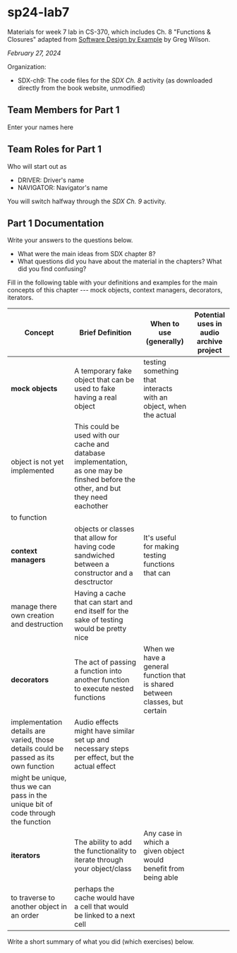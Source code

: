 # sp24-lab7
Materials for week 7 lab in CS-370, which includes Ch. 8 "Functions & Closures" adapted from [Software Design by Example](https://third-bit.com/sdxpy/) by Greg Wilson.

_February 27, 2024_

Organization:
* SDX-ch9: The code files for the _SDX Ch. 8_ activity (as downloaded directly from the book website, unmodified) 

## Team Members for Part 1
Enter your names here

## Team Roles for Part 1
Who will start out as
* DRIVER: Driver's name
* NAVIGATOR: Navigator's name

You will switch halfway through the _SDX Ch. 9_ activity.

## Part 1 Documentation

Write your answers to the questions below.

* What were the main ideas from SDX chapter 8?
* What questions did you have about the material in the chapters? What did you find confusing?

Fill in the following table with your definitions and examples for the main concepts of this chapter --- mock objects, context managers, decorators, iterators.

| Concept | Brief Definition | When to use (generally) | Potential uses in audio archive project |
| --- | --- | --- | --- |
| **mock objects** | A temporary fake object that can be used to fake having a real object | testing something that interacts with an object, when the actual
object is not yet implemented | This could be used with our cache and database implementation, as one may be finshed before the other, and but they need eachother
to function |
| **context managers** | objects or classes that allow for having code sandwiched between a constructor and a desctructor| It's useful for making testing functions that can
manage there own creation and destruction| Having a cache that can start and end itself for the sake of testing would be pretty nice |
| **decorators** | The act of passing a function into another function to execute nested functions | When we have a general function that is shared between classes, but certain
implementation details are varied, those details could be passed as its own function| Audio effects might have similar set up and necessary steps per effect, but the actual effect
might be unique, thus we can pass in the unique bit of code through the function |
| **iterators** | The ability to add the functionality to iterate through your object/class | Any case in which a given object would benefit from being able
to traverse to another object in an order | perhaps the cache would have a cell that would be linked to a next cell |


Write a short summary of what you did (which exercises) below.
